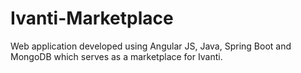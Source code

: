 # Ivanti-Marketplace
Web application developed using Angular JS, Java, Spring Boot and MongoDB which serves as a marketplace for Ivanti.
